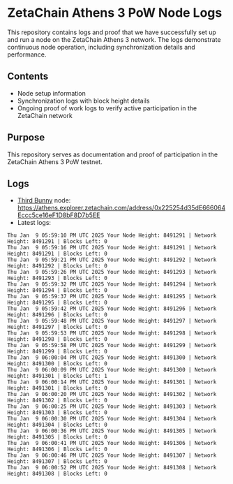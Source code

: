 # ZetaChain Athens 3 PoW Node Logs
This repository contains logs and proof that we have successfully set up and run a node on the ZetaChain Athens 3 network. The logs demonstrate continuous node operation, including synchronization details and performance.

## Contents
- Node setup information
- Synchronization logs with block height details
- Ongoing proof of work logs to verify active participation in the ZetaChain network

## Purpose
This repository serves as documentation and proof of participation in the ZetaChain Athens 3 PoW testnet.

## Logs

- [Third Bunny](https://thirdbunny.xyz/) node: https://athens.explorer.zetachain.com/address/0x225254d35dE666064Eccc5ce16eF1D8bF8D7b5EE
- Latest logs:
```
Thu Jan  9 05:59:10 PM UTC 2025 Your Node Height: 8491291 | Network Height: 8491291 | Blocks Left: 0
Thu Jan  9 05:59:16 PM UTC 2025 Your Node Height: 8491291 | Network Height: 8491291 | Blocks Left: 0
Thu Jan  9 05:59:21 PM UTC 2025 Your Node Height: 8491292 | Network Height: 8491292 | Blocks Left: 0
Thu Jan  9 05:59:26 PM UTC 2025 Your Node Height: 8491293 | Network Height: 8491293 | Blocks Left: 0
Thu Jan  9 05:59:32 PM UTC 2025 Your Node Height: 8491294 | Network Height: 8491294 | Blocks Left: 0
Thu Jan  9 05:59:37 PM UTC 2025 Your Node Height: 8491295 | Network Height: 8491295 | Blocks Left: 0
Thu Jan  9 05:59:42 PM UTC 2025 Your Node Height: 8491296 | Network Height: 8491296 | Blocks Left: 0
Thu Jan  9 05:59:48 PM UTC 2025 Your Node Height: 8491297 | Network Height: 8491297 | Blocks Left: 0
Thu Jan  9 05:59:53 PM UTC 2025 Your Node Height: 8491298 | Network Height: 8491298 | Blocks Left: 0
Thu Jan  9 05:59:58 PM UTC 2025 Your Node Height: 8491299 | Network Height: 8491299 | Blocks Left: 0
Thu Jan  9 06:00:04 PM UTC 2025 Your Node Height: 8491300 | Network Height: 8491300 | Blocks Left: 0
Thu Jan  9 06:00:09 PM UTC 2025 Your Node Height: 8491300 | Network Height: 8491301 | Blocks Left: 1
Thu Jan  9 06:00:14 PM UTC 2025 Your Node Height: 8491301 | Network Height: 8491301 | Blocks Left: 0
Thu Jan  9 06:00:20 PM UTC 2025 Your Node Height: 8491302 | Network Height: 8491302 | Blocks Left: 0
Thu Jan  9 06:00:25 PM UTC 2025 Your Node Height: 8491303 | Network Height: 8491303 | Blocks Left: 0
Thu Jan  9 06:00:30 PM UTC 2025 Your Node Height: 8491304 | Network Height: 8491304 | Blocks Left: 0
Thu Jan  9 06:00:36 PM UTC 2025 Your Node Height: 8491305 | Network Height: 8491305 | Blocks Left: 0
Thu Jan  9 06:00:41 PM UTC 2025 Your Node Height: 8491306 | Network Height: 8491306 | Blocks Left: 0
Thu Jan  9 06:00:46 PM UTC 2025 Your Node Height: 8491307 | Network Height: 8491307 | Blocks Left: 0
Thu Jan  9 06:00:52 PM UTC 2025 Your Node Height: 8491308 | Network Height: 8491308 | Blocks Left: 0
```
